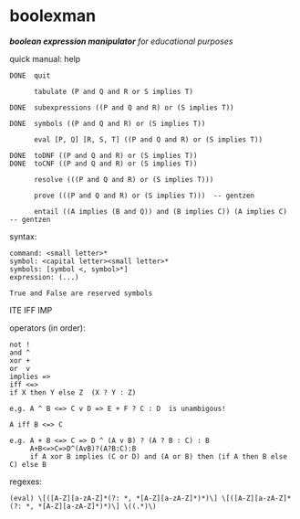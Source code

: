 boolexman
=========
*__boolean expression manipulator__ for educational purposes*


quick manual:
          help

    DONE  quit

          tabulate (P and Q and R or S implies T)

    DONE  subexpressions ((P and Q and R) or (S implies T))

    DONE  symbols ((P and Q and R) or (S implies T))

          eval [P, Q] [R, S, T] ((P and Q and R) or (S implies T))

    DONE  toDNF ((P and Q and R) or (S implies T))
    DONE  toCNF ((P and Q and R) or (S implies T))

          resolve (((P and Q and R) or (S implies T)))

          prove (((P and Q and R) or (S implies T)))  -- gentzen

          entail ((A implies (B and Q)) and (B implies C)) (A implies C)  -- gentzen

syntax:

    command: <small letter>*
    symbol: <capital letter><small letter>*
    symbols: [symbol <, symbol>*]
    expression: (...)

    True and False are reserved symbols

ITE
IFF
IMP

operators (in order):

    not !
    and ^
    xor +
    or  v
    implies =>
    iff <=>
    if X then Y else Z  (X ? Y : Z)

    e.g. A ^ B <=> C v D => E + F ? C : D  is unambigous!

    A iff B <=> C

    e.g. A + B <=> C => D ^ (A v B) ? (A ? B : C) : B
         A+B<=>C=>D^(AvB)?(A?B:C):B
         if A xor B implies (C or D) and (A or B) then (if A then B else C) else B

regexes:

    (eval) \[([A-Z][a-zA-Z]*(?: *, *[A-Z][a-zA-Z]*)*)\] \[([A-Z][a-zA-Z]*(?: *, *[A-Z][a-zA-Z]*)*)\] \((.*)\)
